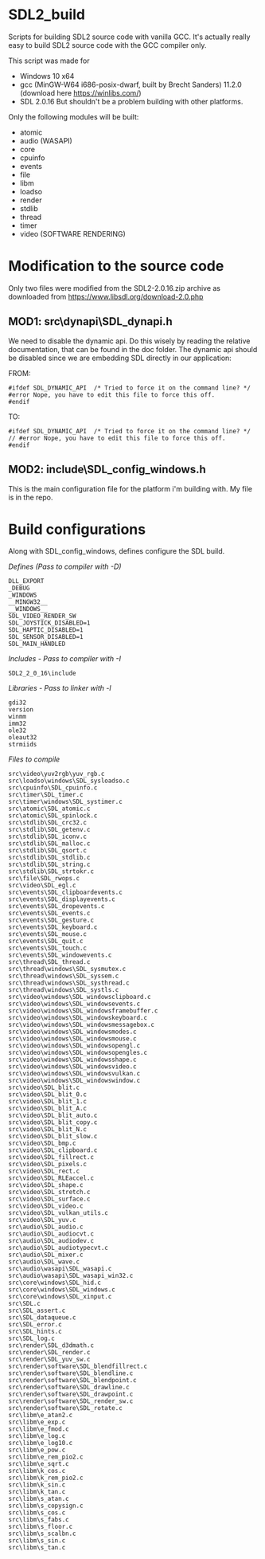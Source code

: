 # SDL2_build
Scripts for building SDL2 source code with vanilla GCC.
It's actually really easy to build SDL2 source code with the GCC compiler only.

This script was made for
- Windows 10 x64
- gcc (MinGW-W64 i686-posix-dwarf, built by Brecht Sanders) 11.2.0 (download here https://winlibs.com/)
- SDL 2.0.16
But shouldn't be a problem building with other platforms.

Only the following modules will be built:

- atomic
- audio (WASAPI)
- core
- cpuinfo
- events
- file
- libm
- loadso
- render
- stdlib
- thread
- timer
- video (SOFTWARE RENDERING)

# Modification to the source code

Only two files were modified from the SDL2-2.0.16.zip archive as downloaded from https://www.libsdl.org/download-2.0.php

## MOD1: src\dynapi\SDL_dynapi.h

We need to disable the dynamic api. Do this wisely by reading the relative documentation, that can be found in the doc folder. The dynamic api should be disabled since we are embedding SDL directly in our application:

FROM:
```
#ifdef SDL_DYNAMIC_API  /* Tried to force it on the command line? */
#error Nope, you have to edit this file to force this off.
#endif
```
TO:
```
#ifdef SDL_DYNAMIC_API  /* Tried to force it on the command line? */
// #error Nope, you have to edit this file to force this off.
#endif
```

## MOD2: include\SDL_config_windows.h

This is the main configuration file for the platform i'm building with. My file is in the repo.

# Build configurations

Along with SDL_config_windows, defines configure the SDL build.

*Defines (Pass to compiler with -D)*

```
DLL_EXPORT
_DEBUG
_WINDOWS
__MINGW32__
__WINDOWS__
SDL_VIDEO_RENDER_SW
SDL_JOYSTICK_DISABLED=1
SDL_HAPTIC_DISABLED=1
SDL_SENSOR_DISABLED=1
SDL_MAIN_HANDLED
```

*Includes - Pass to compiler with -I*

```
SDL2_2_0_16\include
```

*Libraries - Pass to linker with -l*

```
gdi32
version
winmm
imm32
ole32
oleaut32
strmiids
```

*Files to compile*
```
src\video\yuv2rgb\yuv_rgb.c
src\loadso\windows\SDL_sysloadso.c
src\cpuinfo\SDL_cpuinfo.c
src\timer\SDL_timer.c
src\timer\windows\SDL_systimer.c
src\atomic\SDL_atomic.c
src\atomic\SDL_spinlock.c
src\stdlib\SDL_crc32.c
src\stdlib\SDL_getenv.c
src\stdlib\SDL_iconv.c
src\stdlib\SDL_malloc.c
src\stdlib\SDL_qsort.c
src\stdlib\SDL_stdlib.c
src\stdlib\SDL_string.c
src\stdlib\SDL_strtokr.c
src\file\SDL_rwops.c
src\video\SDL_egl.c
src\events\SDL_clipboardevents.c
src\events\SDL_displayevents.c
src\events\SDL_dropevents.c
src\events\SDL_events.c
src\events\SDL_gesture.c
src\events\SDL_keyboard.c
src\events\SDL_mouse.c
src\events\SDL_quit.c
src\events\SDL_touch.c
src\events\SDL_windowevents.c
src\thread\SDL_thread.c
src\thread\windows\SDL_sysmutex.c
src\thread\windows\SDL_syssem.c
src\thread\windows\SDL_systhread.c
src\thread\windows\SDL_systls.c
src\video\windows\SDL_windowsclipboard.c
src\video\windows\SDL_windowsevents.c
src\video\windows\SDL_windowsframebuffer.c
src\video\windows\SDL_windowskeyboard.c
src\video\windows\SDL_windowsmessagebox.c
src\video\windows\SDL_windowsmodes.c
src\video\windows\SDL_windowsmouse.c
src\video\windows\SDL_windowsopengl.c
src\video\windows\SDL_windowsopengles.c
src\video\windows\SDL_windowsshape.c
src\video\windows\SDL_windowsvideo.c
src\video\windows\SDL_windowsvulkan.c
src\video\windows\SDL_windowswindow.c
src\video\SDL_blit.c
src\video\SDL_blit_0.c
src\video\SDL_blit_1.c
src\video\SDL_blit_A.c
src\video\SDL_blit_auto.c
src\video\SDL_blit_copy.c
src\video\SDL_blit_N.c
src\video\SDL_blit_slow.c
src\video\SDL_bmp.c
src\video\SDL_clipboard.c
src\video\SDL_fillrect.c
src\video\SDL_pixels.c
src\video\SDL_rect.c
src\video\SDL_RLEaccel.c
src\video\SDL_shape.c
src\video\SDL_stretch.c
src\video\SDL_surface.c
src\video\SDL_video.c
src\video\SDL_vulkan_utils.c
src\video\SDL_yuv.c
src\audio\SDL_audio.c
src\audio\SDL_audiocvt.c
src\audio\SDL_audiodev.c
src\audio\SDL_audiotypecvt.c
src\audio\SDL_mixer.c
src\audio\SDL_wave.c
src\audio\wasapi\SDL_wasapi.c
src\audio\wasapi\SDL_wasapi_win32.c
src\core\windows\SDL_hid.c
src\core\windows\SDL_windows.c
src\core\windows\SDL_xinput.c
src\SDL.c
src\SDL_assert.c
src\SDL_dataqueue.c
src\SDL_error.c
src\SDL_hints.c
src\SDL_log.c
src\render\SDL_d3dmath.c
src\render\SDL_render.c
src\render\SDL_yuv_sw.c
src\render\software\SDL_blendfillrect.c
src\render\software\SDL_blendline.c
src\render\software\SDL_blendpoint.c
src\render\software\SDL_drawline.c
src\render\software\SDL_drawpoint.c
src\render\software\SDL_render_sw.c
src\render\software\SDL_rotate.c
src\libm\e_atan2.c
src\libm\e_exp.c
src\libm\e_fmod.c
src\libm\e_log.c
src\libm\e_log10.c
src\libm\e_pow.c
src\libm\e_rem_pio2.c
src\libm\e_sqrt.c
src\libm\k_cos.c
src\libm\k_rem_pio2.c
src\libm\k_sin.c
src\libm\k_tan.c
src\libm\s_atan.c
src\libm\s_copysign.c
src\libm\s_cos.c
src\libm\s_fabs.c
src\libm\s_floor.c
src\libm\s_scalbn.c
src\libm\s_sin.c
src\libm\s_tan.c
```
